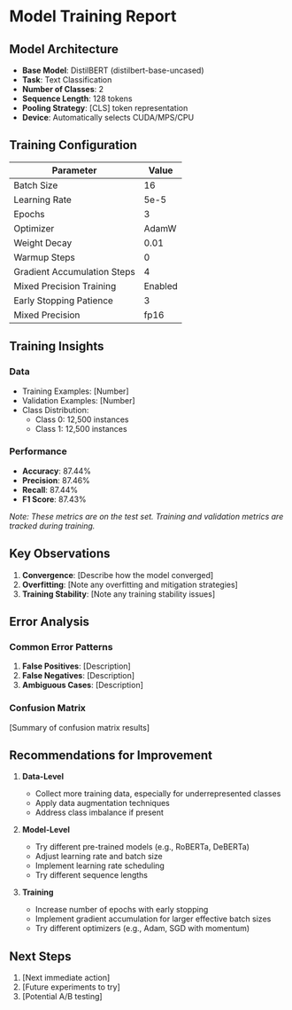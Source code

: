 # Model Training Report

## Model Architecture

- **Base Model**: DistilBERT (distilbert-base-uncased)
- **Task**: Text Classification
- **Number of Classes**: 2
- **Sequence Length**: 128 tokens
- **Pooling Strategy**: [CLS] token representation
- **Device**: Automatically selects CUDA/MPS/CPU

## Training Configuration

| Parameter | Value |
|-----------|-------|
| Batch Size | 16 |
| Learning Rate | 5e-5 |
| Epochs | 3 |
| Optimizer | AdamW |
| Weight Decay | 0.01 |
| Warmup Steps | 0 |
| Gradient Accumulation Steps | 4 |
| Mixed Precision Training | Enabled |
| Early Stopping Patience | 3 |
| Mixed Precision | fp16 |

## Training Insights

### Data
- Training Examples: [Number]
- Validation Examples: [Number]
- Class Distribution:
  - Class 0: 12,500 instances
  - Class 1: 12,500 instances

### Performance
- **Accuracy**: 87.44%
- **Precision**: 87.46%
- **Recall**: 87.44%
- **F1 Score**: 87.43%

*Note: These metrics are on the test set. Training and validation metrics are tracked during training.*

## Key Observations
1. **Convergence**: [Describe how the model converged]
2. **Overfitting**: [Note any overfitting and mitigation strategies]
3. **Training Stability**: [Note any training stability issues]

## Error Analysis

### Common Error Patterns
1. **False Positives**: [Description]
2. **False Negatives**: [Description]
3. **Ambiguous Cases**: [Description]

### Confusion Matrix
[Summary of confusion matrix results]

## Recommendations for Improvement

1. **Data-Level**
   - Collect more training data, especially for underrepresented classes
   - Apply data augmentation techniques
   - Address class imbalance if present

2. **Model-Level**
   - Try different pre-trained models (e.g., RoBERTa, DeBERTa)
   - Adjust learning rate and batch size
   - Implement learning rate scheduling
   - Try different sequence lengths

3. **Training**
   - Increase number of epochs with early stopping
   - Implement gradient accumulation for larger effective batch sizes
   - Try different optimizers (e.g., Adam, SGD with momentum)

## Next Steps
1. [Next immediate action]
2. [Future experiments to try]
3. [Potential A/B testing]
